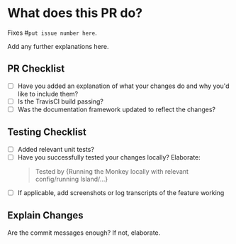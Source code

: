 # What does this PR do? 

Fixes #`put issue number here`. 

Add any further explanations here. 

## PR Checklist
* [ ] Have you added an explanation of what your changes do and why you'd like to include them?
* [ ] Is the TravisCI build passing? 
* [ ] Was the documentation framework updated to reflect the changes?

## Testing Checklist

* [ ] Added relevant unit tests?
* [ ] Have you successfully tested your changes locally? Elaborate:
    > Tested by {Running the Monkey locally with relevant config/running Island/...} 
* [ ] If applicable, add screenshots or log transcripts of the feature working

## Explain Changes

Are the commit messages enough? If not, elaborate. 
